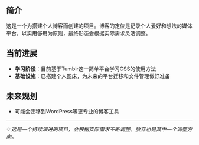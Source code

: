 ## 简介
这是一个为搭建个人博客而创建的项目。博客的定位是记录个人爱好和想法的媒体平台，以实用够用为原则，最终形态会根据实际需求灵活调整。

## 当前进展
- **学习阶段**：目前基于Tumblr这一简单平台学习CSS的使用方法
- **基础设施**：已搭建个人图床，为未来的平台迁移和文件管理做好准备

## 未来规划
- 可能会迁移到WordPress等更专业的博客工具

---
*💡 这是一个持续演进的项目，会根据实际需求不断调整。放弃也是其中一个调整方向。*
